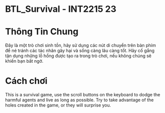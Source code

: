 # BTL_Survival - INT2215 23
# Thông Tin Chung
  
Đây là một trò chơi sinh tồn, hãy sử dụng các nút di chuyển trên bàn phím để né tránh các tác nhân gây hại và sống càng lâu càng tốt.
Hãy cố gắng tận dụng những lỗ hổng được tạo ra trong trò chơi, nếu không chúng sẽ khiến bạn bất ngờ.
# Cách chơi
This is a survival game, use the scroll buttons on the keyboard to dodge the harmful agents and live as long as possible.
Try to take advantage of the holes created in the game, or they will surprise you.
